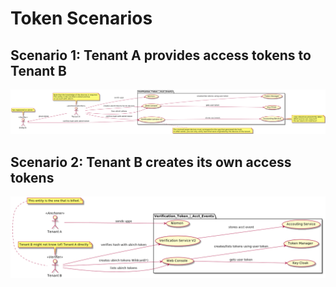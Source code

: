 # Token Scenarios

## Scenario 1: Tenant A provides access tokens to Tenant B

![scenario 1](verification_tokens_case_1.png)

## Scenario 2: Tenant B creates its own access tokens

![scenario 2](verification_tokens_case_2.png)
